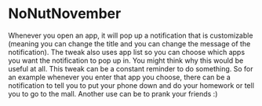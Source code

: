 # NoNutNovember
Whenever you open an app, it will pop up a notification that is customizable (meaning you can change the title and you can change the message of the notification). The tweak also uses app list so you can choose which apps you want the notification to pop up in. You might think why this would be useful at all. This tweak can be a constant reminder to do something. So for an example whenever you enter that app you choose, there can be a notification to tell you to put your phone down and do your homework or tell you to go to the mall. Another use can be to prank your friends :)
